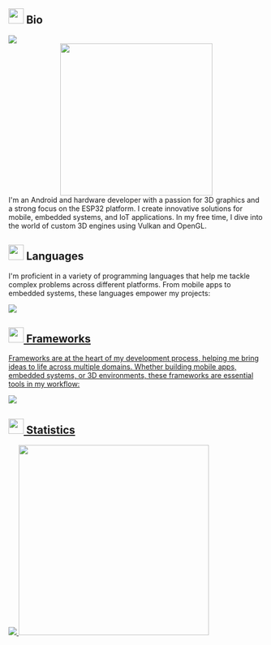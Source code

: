 ## <img src="https://media0.giphy.com/media/v1.Y2lkPTc5MGI3NjExaG45aXh6NTc2amVrNWw5eGpqY3RuMmg4eHVocG8xMHlzejR6cmd6MCZlcD12MV9pbnRlcm5hbF9naWZfYnlfaWQmY3Q9cw/ClS5Q0iF9kVAZXI4Hw/giphy.gif" width="30"> Bio
<img src="https://vbr.nathanchung.dev/badge?page_id=mistersomov&color=00cf00"/>
<div align="center">
  <img src="https://media.giphy.com/media/836HiJc7pgzy8iNXCn/giphy.gif" width="300" />
</div>
<div align="left">
  I'm an Android and hardware developer with a passion for 3D graphics and a strong focus on the ESP32 platform. I create innovative solutions for mobile, embedded systems, and IoT applications. In my free time, I dive into the world of custom 3D engines using Vulkan and OpenGL.
</div>

## <img src="https://media0.giphy.com/media/v1.Y2lkPTc5MGI3NjExaG45aXh6NTc2amVrNWw5eGpqY3RuMmg4eHVocG8xMHlzejR6cmd6MCZlcD12MV9pbnRlcm5hbF9naWZfYnlfaWQmY3Q9cw/ClS5Q0iF9kVAZXI4Hw/giphy.gif" width="30"> Languages
<div align="left">
  <p>I'm proficient in a variety of programming languages that help me tackle complex problems across different platforms. From mobile apps to embedded systems, these languages empower my projects:</p>
  <a href="https://skillicons.dev"><img src="https://skillicons.dev/icons?i=cpp,kotlin" />
</div>

## <img src="https://media0.giphy.com/media/v1.Y2lkPTc5MGI3NjExaG45aXh6NTc2amVrNWw5eGpqY3RuMmg4eHVocG8xMHlzejR6cmd6MCZlcD12MV9pbnRlcm5hbF9naWZfYnlfaWQmY3Q9cw/ClS5Q0iF9kVAZXI4Hw/giphy.gif" width="30"> Frameworks
<div align="left">
  <p>Frameworks are at the heart of my development process, helping me bring ideas to life across multiple domains. Whether building mobile apps, embedded systems, or 3D environments, these frameworks are essential tools in my workflow:</p>
  <a href="https://skillicons.dev"><img src="https://skillicons.dev/icons?i=androidstudio,unreal,arduino" />
</div>

## <img src="https://media0.giphy.com/media/v1.Y2lkPTc5MGI3NjExaG45aXh6NTc2amVrNWw5eGpqY3RuMmg4eHVocG8xMHlzejR6cmd6MCZlcD12MV9pbnRlcm5hbF9naWZfYnlfaWQmY3Q9cw/ClS5Q0iF9kVAZXI4Hw/giphy.gif" width="30"> Statistics
<div>
  <img src="https://github-readme-stats.vercel.app/api?username=mistersomov&show_icons=true&theme=dracula&hide=stars,issues" />
  <img src="https://github-readme-stats.vercel.app/api/top-langs?username=mistersomov&show_icons=true&text_color=f8f8f2&locale=en&layout=compact&line_height=20&bg_color=282a36" width="375" />
</div>

<!-- https://media4.giphy.com/media/v1.Y2lkPTc5MGI3NjExZWNnaTY4cWRyaGNuZ3BwNTZ0N2UwMDNhcmh5eXZqM29pa2p5YzV0eCZlcD12MV9pbnRlcm5hbF9naWZfYnlfaWQmY3Q9cw/eTZc49Ubzj1bEjOM98/giphy.gif -->
